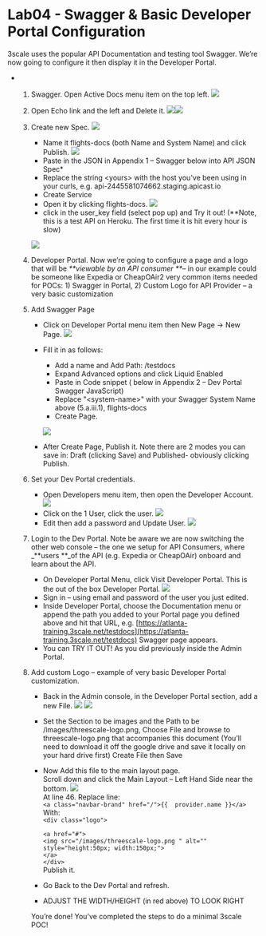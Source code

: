 # Lab04 - Swagger & Basic Developer Portal Configuration

3scale uses the popular API Documentation and testing tool Swagger. We’re now going to configure it then display it in the Developer Portal.

* 1. Swagger. Open Active Docs menu item on the top left. ![](/assets/lab04-1.png)
  2. Open Echo link and the left and Delete it. ![](/assets/lab04-2.png)![](/assets/lab04-3.png)
  3. Create new Spec. ![](/assets/lab04-4.png)

     * Name it flights-docs \(both Name and System Name\) and click Publish. ![](/assets/lab04-5.png)
     * Paste in the JSON in Appendix 1 – Swagger below into API JSON Spec\*
     * Replace the string &lt;yours&gt; with the host you've been using in your curls, e.g. api-2445581074662.staging.apicast.io
     * Create Service
     * Open it by clicking flights-docs. ![](/assets/lab04-6.png)
     * click in the user\_key field \(select pop up\) and Try it out! \(\*\*Note, this is a test API on Heroku. The first time it is hit every hour is slow\) 

     ![](/assets/lab04-7.png)

  4. Developer Portal. Now we’re going to configure a page and a logo that will be _**viewable by an API consumer **_– in our example could be someone like Expedia or CheapOAir2 very common items needed for POCs: 1\) Swagger in Portal, 2\) Custom Logo for API Provider – a very basic customization
  5. Add Swagger Page

     * Click on Developer Portal menu item then New Page -&gt; New Page. ![](/assets/lab04-8.png)
     * Fill it in as follows:

       * Add a name and Add Path: /testdocs
       * Expand Advanced options and click Liquid Enabled
       * Paste in Code snippet \( below in Appendix 2 – Dev Portal Swagger JavaScript\)
       * Replace "&lt;system-name&gt;" with your Swagger System Name above \(5.a.iii.1\), flights-docs
       * Create Page. 

       ![](/assets/lab04-9.png)

     * After Create Page, Publish it. Note there are 2 modes you can save in: Draft \(clicking Save\) and Published- obviously clicking Publish.

  6. Set your Dev Portal credentials.
     * Open Developers menu item, then open the Developer Account. ![](/assets/lab04-10.png)
     * Click on the 1 User, click the user. ![](/assets/lab04-11.png)
     * Edit then add a password and Update User. ![](/assets/lab04-12.png)
  7. Login to the Dev Portal. Note be aware we are now switching the other web console – the one we setup for API Consumers, where \_**users **\_of the API \(e.g. Expedia or CheapOAir\) onboard and learn about the API.
     * On Developer Portal Menu, click Visit Developer Portal. This is the out of the box Developer Portal. ![](/assets/lab04-13.png)
     * Sign in – using email and password of the user you just edited.
     * Inside Developer Portal, choose the Documentation menu or append the path you added to your Portal page you defined above and hit that URL, e.g.  [https://atlanta-training.3scale.net/testdocs](https://atlanta-training.3scale.net/testdocs)
       Swagger page appears.
     * You can TRY IT OUT! As you did previously inside the Admin Portal.
  8. Add custom Logo – example of very basic Developer Portal customization.

     * Back in the Admin console, in the Developer Portal section, add a new File. ![](/assets/lab04-14.png)
       ![](/assets/lab04-15.png)
     * Set the Section to be images and the Path to be /images/threescale-logo.png, Choose File and browse to threescale-logo.png that accompanies this document \(You’ll need to download it off the google drive and save it
       locally on your hard drive first\) 
       Create File then Save
     * Now Add this file to the main layout page.  
       Scroll down and click the Main Layout – Left Hand Side near the bottom.    ![](/assets/lab04-16.png)  
       At line 46. Replace line:   
       `<a class="navbar-brand" href="/">{{  provider.name }}</a>`  
       With:  
           `<div class="logo">`

       `<a href="#">`  
       `<img src="/images/threescale-logo.png " alt="" style="height:50px; width:150px;">`  
       `</a>`  
       `</div>`   
       Publish it.

     * Go Back to the Dev Portal and refresh.
     * ADJUST THE WIDTH/HEIGHT \(in red above\) TO LOOK RIGHT

     You’re done! You’ve completed the steps to do a minimal 3scale POC!



